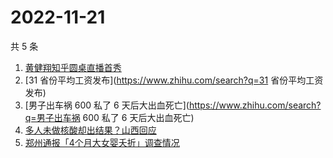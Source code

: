# 2022-11-21

共 5 条

<!-- BEGIN ZHIHUSEARCH -->
<!-- 最后更新时间 Mon Nov 21 2022 03:05:53 GMT+0800 (China Standard Time) -->
1. [黄健翔知乎圆桌直播首秀](https://www.zhihu.com/search?q=黄健翔知乎圆桌直播首秀)
1. [31 省份平均工资发布](https://www.zhihu.com/search?q=31 省份平均工资发布)
1. [男子出车祸 600 私了 6 天后大出血死亡](https://www.zhihu.com/search?q=男子出车祸 600 私了 6 天后大出血死亡)
1. [多人未做核酸却出结果？山西回应](https://www.zhihu.com/search?q=多人未做核酸却出结果？山西回应)
1. [郑州通报「4个月大女婴夭折」调查情况](https://www.zhihu.com/search?q=郑州通报「4个月大女婴夭折」调查情况)
<!-- END ZHIHUSEARCH -->
